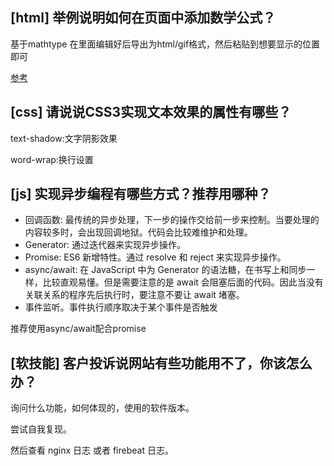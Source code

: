 ## [html] 举例说明如何在页面中添加数学公式？

基于mathtype 在里面编辑好后导出为html/gif格式，然后粘贴到想要显示的位置即可

[参考](http://jartto.wang/2018/07/08/perfect-math/)

## [css] 请说说CSS3实现文本效果的属性有哪些？

text-shadow:文字阴影效果

word-wrap:换行设置

## [js] 实现异步编程有哪些方式？推荐用哪种？

* 回调函数: 最传统的异步处理，下一步的操作交给前一步来控制。当要处理的内容较多时，会出现回调地狱。代码会比较难维护和处理。
* Generator: 通过迭代器来实现异步操作。
* Promise: ES6 新增特性。通过 resolve 和 reject 来实现异步操作。
* async/await: 在 JavaScript 中为 Generator 的语法糖，在书写上和同步一样，比较直观易懂。但是需要注意的是 await 会阻塞后面的代码。因此当没有关联关系的程序先后执行时，要注意不要让 await 堵塞。
* 事件监听。事件执行顺序取决于某个事件是否触发

推荐使用async/await配合promise

## [软技能] 客户投诉说网站有些功能用不了，你该怎么办？

询问什么功能，如何体现的，使用的软件版本。

尝试自我复现。

然后查看 nginx 日志 或者 firebeat 日志。
